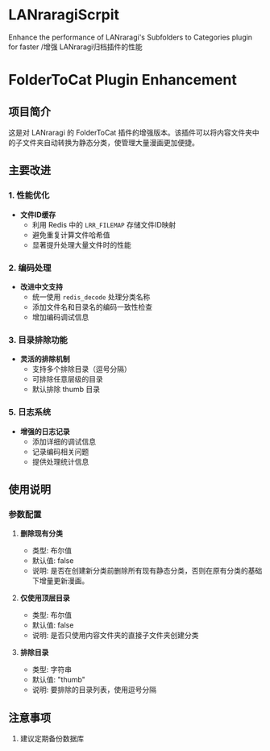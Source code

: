 # LANraragiScrpit
Enhance the performance of LANraragi's Subfolders to Categories plugin for faster /增强 LANraragi归档插件的性能
# FolderToCat Plugin Enhancement

## 项目简介
这是对 LANraragi 的 FolderToCat 插件的增强版本。该插件可以将内容文件夹中的子文件夹自动转换为静态分类，使管理大量漫画更加便捷。

## 主要改进

### 1. 性能优化
- **文件ID缓存**
  - 利用 Redis 中的 `LRR_FILEMAP` 存储文件ID映射
  - 避免重复计算文件哈希值
  - 显著提升处理大量文件时的性能

### 2. 编码处理
- **改进中文支持**
  - 统一使用 `redis_decode` 处理分类名称
  - 添加文件名和目录名的编码一致性检查
  - 增加编码调试信息

### 3. 目录排除功能
- **灵活的排除机制**
  - 支持多个排除目录（逗号分隔）
  - 可排除任意层级的目录
  - 默认排除 thumb 目录

### 5. 日志系统
- **增强的日志记录**
  - 添加详细的调试信息
  - 记录编码相关问题
  - 提供处理统计信息

## 使用说明

### 参数配置
1. **删除现有分类**
   - 类型: 布尔值
   - 默认值: false
   - 说明: 是否在创建新分类前删除所有现有静态分类，否则在原有分类的基础下增量更新漫画。

2. **仅使用顶层目录**
   - 类型: 布尔值
   - 默认值: false
   - 说明: 是否只使用内容文件夹的直接子文件夹创建分类

3. **排除目录**
   - 类型: 字符串
   - 默认值: "thumb"
   - 说明: 要排除的目录列表，使用逗号分隔


## 注意事项
1. 建议定期备份数据库





